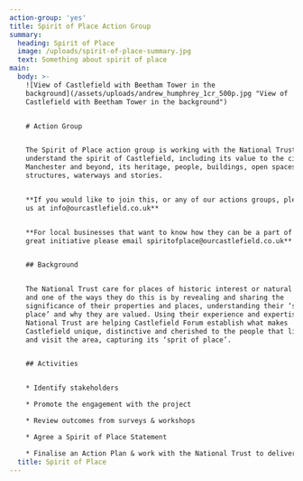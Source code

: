 ```yaml
---
action-group: 'yes'
title: Spirit of Place Action Group
summary:
  heading: Spirit of Place
  image: /uploads/spirit-of-place-summary.jpg
  text: Something about spirit of place
main:
  body: >-
    ![View of Castlefield with Beetham Tower in the
    background](/assets/uploads/andrew_humphrey_1cr_500p.jpg "View of
    Castlefield with Beetham Tower in the background")


    # Action Group


    The Spirit of Place action group is working with the National Trust to
    understand the spirit of Castlefield, including its value to the city of
    Manchester and beyond, its heritage, people, buildings, open spaces,
    structures, waterways and stories.


    **If you would like to join this, or any of our actions groups, please email
    us at info@ourcastlefield.co.uk**


    **For local businesses that want to know how they can be a part of this
    great initiative please email spiritofplace@ourcastlefield.co.uk**


    ## Background


    The National Trust care for places of historic interest or natural beauty
    and one of the ways they do this is by revealing and sharing the
    significance of their properties and places, understanding their ‘spirit of
    place’ and why they are valued. Using their experience and expertise, the
    National Trust are helping Castlefield Forum establish what makes
    Castlefield unique, distinctive and cherished to the people that live, work
    and visit the area, capturing its ‘sprit of place’. 


    ## Activities


    * Identify stakeholders

    * Promote the engagement with the project

    * Review outcomes from surveys & workshops

    * Agree a Spirit of Place Statement 

    * Finalise an Action Plan & work with the National Trust to deliver the plan
  title: Spirit of Place
---
```


